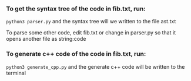 ### To get the syntax tree of the code in fib.txt, run:
`python3 parser.py`
and the syntax tree will we written to the file ast.txt

To parse some other code, edit fib.txt or change in parser.py so that it opens another file as string:code

### To generate c++ code of the code in fib.txt, run:
`python3 generate_cpp.py`
and the generate c++ code will be written to the terminal
 
